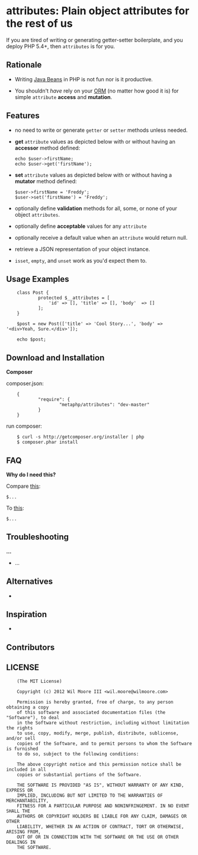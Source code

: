 attributes: Plain object attributes for the rest of us
============================================================


If you are tired of writing or generating getter-setter boilerplate, and you deploy PHP 5.4+, then `attributes` is for you.


Rationale
------------------------------

- 	Writing [Java Beans](http://youtu.be/LH75sJAR0hc) in PHP is not fun nor is it productive.

- 	You shouldn't _have_ rely on your [ORM](http://www.doctrine-project.org/blog/a-doctrine-orm-odm-base-class.html#last-words)
		(no matter how good it is) for simple `attribute` **access** and **mutation**.


Features
------------------------------

-   no need to write or generate `getter` or `setter` methods unless needed.

-   **get** `attribute` values as depicted below with or without having
		an **accessor** method defined:

		echo $user->firstName;
		echo $user->get('firstName');

-   **set** `attribute` values as depicted below with or without having
		a **mutator** method defined:

		$user->firstName = 'Freddy';
		$user->set('firstName') = 'Freddy';

- 	optionally define **validation** methods for all, some, or none of your object `attributes`.

- 	optionally define **acceptable** values for any `attribute`

- 	optionally receive a default value when an `attribute` would return null.

- 	retrieve a JSON representation of your object instance.

- 	`isset`, `empty`, and `unset` work as you'd expect them to.


Usage Examples
------------------------------

		class Post {
				protected $__attributes = [
					'id' => [], 'title' => [], 'body'  => []
				];
		}

		$post = new Post(['title' => 'Cool Story...', 'body' => '<div>Yeah, Sure.</div>']);

		echo $post;


Download and Installation
------------------------------

**Composer**

composer.json:

		{
				"require": {
						"metaphp/attributes": "dev-master"
				}
		}

run composer:

		$ curl -s http://getcomposer.org/installer | php
		$ composer.phar install


FAQ
------------------------------

**Why do I need this?**

Compare [this](https://gist.github.com/):

    $...

To [this](https://gist.github.com/):

    $...


Troubleshooting
------------------------------

**...**

-   ...


Alternatives
------------------------------

-   []()


Inspiration
------------------------------

-   []()

Contributors
------------------------------


LICENSE
------------------------------

		(The MIT License)

		Copyright (c) 2012 Wil Moore III <wil.moore@wilmoore.com>

		Permission is hereby granted, free of charge, to any person obtaining a copy
		of this software and associated documentation files (the "Software"), to deal
		in the Software without restriction, including without limitation the rights
		to use, copy, modify, merge, publish, distribute, sublicense, and/or sell
		copies of the Software, and to permit persons to whom the Software is furnished
		to do so, subject to the following conditions:

		The above copyright notice and this permission notice shall be included in all
		copies or substantial portions of the Software.

		THE SOFTWARE IS PROVIDED "AS IS", WITHOUT WARRANTY OF ANY KIND, EXPRESS OR
		IMPLIED, INCLUDING BUT NOT LIMITED TO THE WARRANTIES OF MERCHANTABILITY,
		FITNESS FOR A PARTICULAR PURPOSE AND NONINFRINGEMENT. IN NO EVENT SHALL THE
		AUTHORS OR COPYRIGHT HOLDERS BE LIABLE FOR ANY CLAIM, DAMAGES OR OTHER
		LIABILITY, WHETHER IN AN ACTION OF CONTRACT, TORT OR OTHERWISE, ARISING FROM,
		OUT OF OR IN CONNECTION WITH THE SOFTWARE OR THE USE OR OTHER DEALINGS IN
		THE SOFTWARE.

